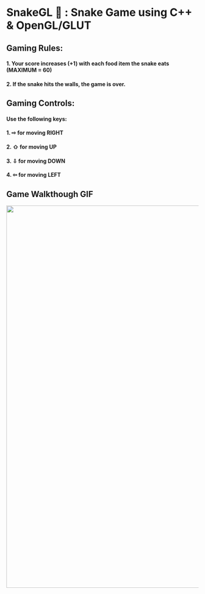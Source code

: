 # SnakeGL 🐍 : Snake Game using C++ & OpenGL/GLUT
## Gaming Rules:
#### 1. Your score increases (+1) with each food item the snake eats (MAXIMUM = 60)
#### 2. If the snake hits the walls, the game is over.
## Gaming Controls:
#### Use the following keys:
#### 1. ⇨ for moving RIGHT
#### 2. ⇧ for moving UP
#### 3. ⇩ for moving DOWN
#### 4. ⇦ for moving LEFT
## Game Walkthough GIF

<img src="http://g.recordit.co/djmCnrnxsQ.gif" width=1000><br>
